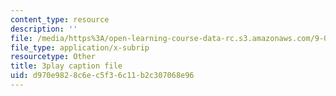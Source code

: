 ```yaml
---
content_type: resource
description: ''
file: /media/https%3A/open-learning-course-data-rc.s3.amazonaws.com/9-00sc-introduction-to-psychology-fall-2011/d970e9828c6ec5f36c11b2c307068e96_SFPPw6sDHEI.srt
file_type: application/x-subrip
resourcetype: Other
title: 3play caption file
uid: d970e982-8c6e-c5f3-6c11-b2c307068e96
---
```

